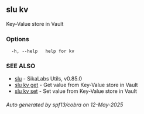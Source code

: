 ## slu kv

Key-Value store in Vault

### Options

```
  -h, --help   help for kv
```

### SEE ALSO

* [slu](slu.md)	 - SikaLabs Utils, v0.85.0
* [slu kv get](slu_kv_get.md)	 - Get value from Key-Value store in Vault
* [slu kv set](slu_kv_set.md)	 - Set value from Key-Value store in Vault

###### Auto generated by spf13/cobra on 12-May-2025
